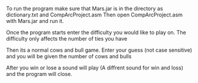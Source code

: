 To run the program make sure that Mars.jar is in the directory as dictionary.txt and CompArcProject.asm
Then open CompArcProject.asm with Mars.jar and run it.

Once the program starts enter the difficulty you would like to play on. The difficulty only affects the number of ties you have

Then its a normal cows and bull game. Enter your guess (not case sensitive) and you will be given the number of cows and bulls

After you win or lose a sound will play (A diffrent sound for win and loss) and the program will close.
